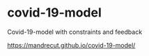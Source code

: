 # covid-19-model

Covid-19-model with constraints and feedback

https://mandrecut.github.io/covid-19-model/
